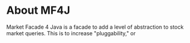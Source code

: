 # About MF4J
Market Facade 4 Java is a facade to add a level of abstraction to stock market queries. This is to increase "pluggability," or
